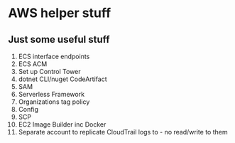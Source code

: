 # AWS helper stuff

## Just some useful stuff
1. ECS interface endpoints
2. ECS ACM
3. Set up Control Tower
4. dotnet CLI/nuget CodeArtifact
5. SAM
6. Serverless Framework
7. Organizations tag policy
8. Config
9. SCP
10. EC2 Image Builder inc Docker
11. Separate account to replicate CloudTrail logs to - no read/write to them
